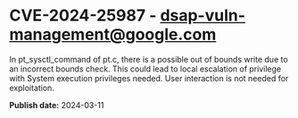 # CVE-2024-25987 - dsap-vuln-management@google.com

In pt_sysctl_command of pt.c, there is a possible out of bounds write due to an incorrect bounds check. This could lead to local escalation of privilege with System execution privileges needed. User interaction is not needed for exploitation.

**Publish date:** 2024-03-11
